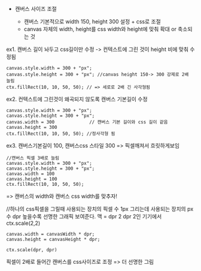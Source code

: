 - 캔버스 사이즈 조절

  - 캔버스 기본적으로 width 150, height 300 설정 + css로 조절
  - canvas 자체의 width, height를 css width와 height에 맞춰 확대 or 축소되는 것

ex1. 캔버스 길이 놔두고 css길이만 수정 -> 컨텍스트에 그린 것이 height 비에 맞춰 수정됨

```
canvas.style.width = 300 + "px";
canvas.style.height = 300 + "px"; //canvas height 150-> 300 강제로 2배 늘림
ctx.fillRect(10, 10, 50, 50); // => 세로로 2배 긴 사각형됨

```

ex2. 컨텍스트에 그린것이 왜곡되지 않도록 캔버스 기본길이 수정

```
canvas.style.width = 300 + "px";
canvas.style.height = 300 + "px";
canvas.width = 300             // 캔버스 기본 길이와 css 길이 같음
canvas.height = 300
ctx.fillRect(10, 10, 50, 50); //정사각형 됨
```

ex3. 캔버스기본길이 100, 캔버스css 스타일 300 => 픽셀깨져서 흐릿하게보임

```
//캔버스 픽셀 3배로 늘림
canvas.style.width = 300 + "px";
canvas.style.height = 300 + "px";
canvas.width = 100
canvas.height = 100
ctx.fillRect(10, 10, 50, 50);
```

=> 캔버스의 width와 캔버스 css width를 맞추자!

//하나의 css픽셀을 그릴때 사용되는 장치의 픽셀 수
1px 그리는데 사용되는 장치의 px수
dpr 높을수록 선명한 그래픽 보여준다.
맥 = dpr 2
dpr 2인 기기에서 ctx.scale(2,2)

```
canvas.width = canvasWidth * dpr;
canvas.height = canvasHeight * dpr;

ctx.scale(dpr, dpr)

```

픽셀이 2배로 들어간 캔버스를 css사이즈로 조정 => 더 선명한 그림
